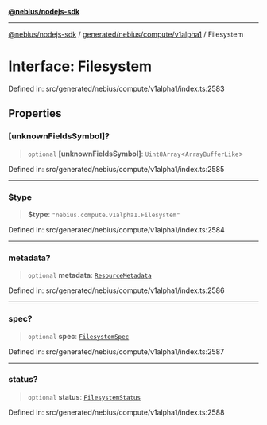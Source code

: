 [**@nebius/nodejs-sdk**](../../../../../README.md)

***

[@nebius/nodejs-sdk](../../../../../README.md) / [generated/nebius/compute/v1alpha1](../README.md) / Filesystem

# Interface: Filesystem

Defined in: src/generated/nebius/compute/v1alpha1/index.ts:2583

## Properties

### \[unknownFieldsSymbol\]?

> `optional` **\[unknownFieldsSymbol\]**: `Uint8Array`\<`ArrayBufferLike`\>

Defined in: src/generated/nebius/compute/v1alpha1/index.ts:2585

***

### $type

> **$type**: `"nebius.compute.v1alpha1.Filesystem"`

Defined in: src/generated/nebius/compute/v1alpha1/index.ts:2584

***

### metadata?

> `optional` **metadata**: [`ResourceMetadata`](../../../common/v1/interfaces/ResourceMetadata.md)

Defined in: src/generated/nebius/compute/v1alpha1/index.ts:2586

***

### spec?

> `optional` **spec**: [`FilesystemSpec`](FilesystemSpec.md)

Defined in: src/generated/nebius/compute/v1alpha1/index.ts:2587

***

### status?

> `optional` **status**: [`FilesystemStatus`](FilesystemStatus.md)

Defined in: src/generated/nebius/compute/v1alpha1/index.ts:2588
